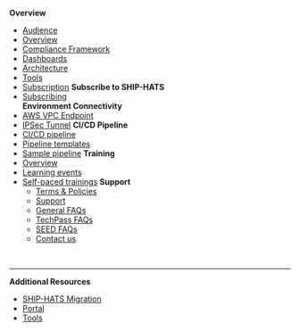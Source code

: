 **Overview**
  - [Audience](audience)
  - [Overview](ship-hats-overview)
  - [Compliance Framework](compliance-framework)
  - [Dashboards](dashboards)
  - [Architecture](architecture)
  - [Tools](ship-hats-tools)
  - [Subscription](subscription)
**Subscribe to SHIP-HATS**  
  - [Subscribing](subscribing-to-ship-hats)  
**Environment Connectivity**
  - [AWS VPC Endpoint](aws-vpc-endpoint)
  - [IPSec Tunnel](ipsec-tunnel)
**CI/CD Pipeline**
- [CI/CD pipeline](ci-cd-pipeline)  
- [Pipeline templates](pipeline-templates)
- [Sample pipeline](sample-pipeline)
**Training**
- [Overview](training)
- [Learning events](learning-events)
- [Self-paced trainings](self-paced-trainings)
**Support**
  - [Terms & Policies](terms-and-policies)
  - [Support](support)
  - [General FAQs](general-faqs)
  - [TechPass FAQs](techpass-faqs)    
  - [SEED FAQs](seed-faqs)
  - [Contact us](contact-us) 

&nbsp;

---
**Additional Resources**
  - [SHIP-HATS Migration](https://docs.developer.tech.gov.sg/docs/ship-hats-migration/)  
  - [Portal](https://docs.developer.tech.gov.sg/docs/ship-hats-portal/#/ship-hats-portal-overview) 
  - [Tools](https://docs.developer.tech.gov.sg/docs/ship-hats-tools/#/tools-overview) 


<!--

  - [Tooling Strategy](tooling-strategy)
  - [Roadmap](roadmap)
-->  